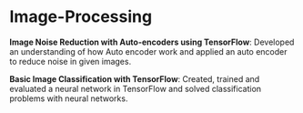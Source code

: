 # Image-Processing


**Image Noise Reduction with Auto-encoders using TensorFlow**: Developed an understanding of how Auto encoder work and applied an auto encoder to reduce noise in given images.



**Basic Image Classification with TensorFlow**: Created, trained and evaluated a neural network in TensorFlow and solved classification problems with neural networks.
